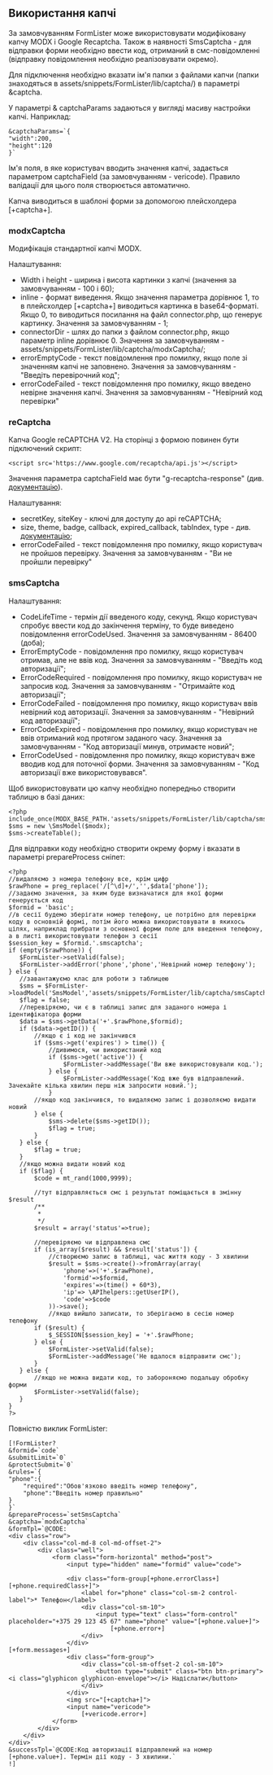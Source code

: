 ## Використання капчі

За замовчуванням FormLister може використовувати модифіковану капчу MODX і Google Recaptcha. Також в наявності SmsCaptcha - для відправки форми необхідно ввести код, отриманий в смс-повідомленні (відправку повідомлення необхідно реалізовувати окремо).

Для підключення необхідно вказати ім'я папки з файлами капчи (папки знаходяться в assets/snippets/FormLister/lib/captcha/) в параметрі &captcha.

У параметрі & captchaParams задаються у вигляді масиву настройки капчі. Наприклад:
```
&captchaParams=`{
"width":200,
"height":120
}`
```

Ім'я поля, в яке користувач вводить значення капчі, задається параметром captchaField (за замовчуванням - vericode). Правило валідації для цього поля створюється автоматично.

Капча виводиться в шаблоні форми за допомогою плейсхолдера [+captcha+].

### modxCaptcha

Модифікація стандартної капчі MODX.

Налаштування:
* Width і height - ширина і висота картинки з капчі (значення за замовчуванням - 100 і 60);
* inline - формат виведення. Якщо значення параметра дорівнює 1, то в плейсхолдер [+captcha+] виводиться картинка в base64-форматі. Якщо 0, то виводиться посилання на файл connector.php, що генерує картинку. Значення за замовчуванням - 1;
* connectorDir - шлях до папки з файлом connector.php, якщо параметр inline дорівнює 0. Значення за замовчуванням - assets/snippets/FormLister/lib/captcha/modxCaptcha/;
* errorEmptyCode - текст повідомлення про помилку, якщо поле зі значенням капчі не заповнено. Значення за замовчуванням - "Введіть перевірочний код";
* errorCodeFailed - текст повідомлення про помилку, якщо введено невірне значення капчі. Значення за замовчуванням - "Невірний код перевірки" 

### reCaptcha

Капча Google reCAPTCHA V2. На сторінці з формою повинен бути підключений скрипт:
```
<script src='https://www.google.com/recaptcha/api.js'></script>
```

Значення параметра captchaField має бути "g-recaptcha-response" (див. [документацію](https://developers.google.com/recaptcha/docs/verify)). 

Налаштування:
* secretKey, siteKey - ключі для доступу до api reCAPTCHA; 
* size, theme, badge, callback, expired_callback, tabIndex, type - див. [документацію](https://developers.google.com/recaptcha/docs/display#render_param);
* errorCodeFailed - текст повідомлення про помилку, якщо користувач не пройшов перевірку. Значення за замовчуванням - "Ви не пройшли перевірку"

### smsCaptcha

Налаштування:
* CodeLifeTime - термін дії введеного коду, секунд. Якщо користувач спробує ввести код до закінчення терміну, то буде виведено повідомлення errorCodeUsed. Значення за замовчуванням - 86400 (доба);
* ErrorEmptyCode - повідомлення про помилку, якщо користувач отримав, але не ввів код. Значення за замовчуванням - "Введіть код авторизації";
* ErrorCodeRequired - повідомлення про помилку, якщо користувач не запросив код. Значення за замовчуванням - "Отримайте код авторизації";
* ErrorCodeFailed - повідомлення про помилку, якщо користувач ввів невірний код авторизації. Значення за замовчуванням - "Невірний код авторизації";
* ErrorCodeExpired - повідомлення про помилку, якщо користувач не ввів отриманий код протягом заданого часу. Значення за замовчуванням - "Код авторизації минув, отримаєте новий";
* ErrorCodeUsed - повідомлення про помилку, якщо користувач вже вводив код для поточної форми. Значення за замовчуванням - "Код авторизації вже використовувався".

Щоб використовувати цю капчу необхідно попередньо створити таблицю в базі даних:
```
<?php
include_once(MODX_BASE_PATH.'assets/snippets/FormLister/lib/captcha/smsCaptcha/model.php');
$sms = new \SmsModel($modx);
$sms->createTable();
```

Для відправки коду необхідно створити окрему форму і вказати в параметрі prepareProcess сніпет:
 ```
<?php
//видаляємо з номера телефону все, крім цифр
$rawPhone = preg_replace('/[^\d]+/','',$data['phone']);
//задаємо значення, за яким буде визначатися для якої форми генерується код
$formid = 'basic';
//в сесії будемо зберігати номер телефону, це потрібно для перевірки коду в основній формі, потім його можна використовувати в якихось цілях, наприклад прибрати з основної форми поле для введення телефону, а в листі використовувати телефон з сесії
$session_key = $formid.'.smscaptcha';
if (empty($rawPhone)) {
    $FormLister->setValid(false);
    $FormLister->addError('phone','phone','Невірний номер телефону');   
} else {
    //завантажуємо клас для роботи з таблицею
    $sms = $FormLister->loadModel('SmsModel','assets/snippets/FormLister/lib/captcha/smsCaptcha/model.php');
    $flag = false;
    //перевіряємо, чи є в таблиці запис для заданого номера і ідентифікатора форми
    $data = $sms->getData('+'.$rawPhone,$formid);
    if ($data->getID()) {
        //якщо є і код не закінчився
        if ($sms->get('expires') > time()) {
            //дивимося, чи використаний код
            if ($sms->get('active')) {
                $FormLister->addMessage('Ви вже використовували код.');
            } else {
                $FormLister->addMessage('Код вже був відправлений. Зачекайте кілька хвилин перш ніж запросити новий.');
            }
        //якщо код закінчився, то видаляємо запис і дозволяємо видати новий
        } else {
            $sms->delete($sms->getID());
            $flag = true;
        }
    } else {
        $flag = true;
    }
    //якщо можна видати новий код
    if ($flag) {
        $code = mt_rand(1000,9999);
        
        //тут відправляється смс і результат поміщається в змінну $result
        /** 
         *  
         */ 
        $result = array('status'=>true);
        
        //перевіряємо чи відправлена смс
        if (is_array($result) && $result['status']) {
            //створюємо запис в таблиці, час життя коду - 3 хвилини
            $result = $sms->create()->fromArray(array(
                'phone'=>('+'.$rawPhone),
                'formid'=>$formid,
                'expires'=>(time() + 60*3),
                'ip'=> \APIhelpers::getUserIP(),
                'code'=>$code
            ))->save(); 
            //якщо вийшло записати, то зберігаємо в сесію номер телефону
        if ($result) {
            $_SESSION[$session_key] = '+'.$rawPhone;
        } else {
            $FormLister->setValid(false);
            $FormLister->addMessage('Не вдалося відправити смс');
        }
    } else {
        //якщо не можна видати код, то забороняємо подальшу обробку форми
        $FormLister->setValid(false);
    }
}
?>
```

Повністю виклик FormLister:
```
[!FormLister?
&formid=`code`
&submitLimit=`0`
&protectSubmit=`0`
&rules=`{
"phone":{
    "required":"Обов'язково введіть номер телефону",
    "phone":"Введіть номер правильно"
}
}`
&prepareProcess=`setSmsCaptcha`
&captcha=`modxCaptcha`
&formTpl=`@CODE:
<div class="row">
    <div class="col-md-8 col-md-offset-2">
        <div class="well">
            <form class="form-horizontal" method="post">
                <input type="hidden" name="formid" value="code">

                <div class="form-group[+phone.errorClass+][+phone.requiredClass+]">
                    <label for="phone" class="col-sm-2 control-label">* Телефон</label>
                    <div class="col-sm-10">
                        <input type="text" class="form-control" placeholder="+375 29 123 45 67" name="phone" value="[+phone.value+]">
                            [+phone.error+]
                    </div>
                </div>
[+form.messages+]
                <div class="form-group">
                    <div class="col-sm-offset-2 col-sm-10">
                        <button type="submit" class="btn btn-primary"><i class="glyphicon glyphicon-envelope"></i> Надіслати</button>
                    </div>
                </div>
                <img src="[+captcha+]">
                <input name="vericode">
                    [+vericode.error+]
            </form>
        </div>
    </div>
</div>`
&successTpl=`@CODE:Код авторизації відправлений на номер [+phone.value+]. Термін дії коду - 3 хвилини.`
!]
```
